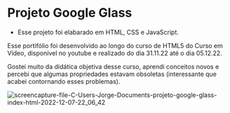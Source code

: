# Projeto Google Glass

* Esse projeto foi elabarado em HTML, CSS e JavaScript.

Esse portifólio foi desenvolvido ao longo do curso de HTML5 do Curso em Vídeo, disponível no youtube e realizado do dia 31.11.22 até o dia 05.12.22. 

Gostei muito da didática objetiva desse curso, aprendi conceitos novos e percebi que algumas propriedades estavam obsoletas (interessante que acabei contornando esses problemas).

![screencapture-file-C-Users-Jorge-Documents-projeto-google-glass-index-html-2022-12-07-22_06_42](https://user-images.githubusercontent.com/106722825/206336724-09b50eef-0099-40c7-8650-5e34abd4be2e.png)

